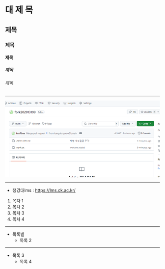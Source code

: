 # 대 제 목
## 제목
### 제목
#### 제목
##### 제목
###### 제목

* * *

![실습캡쳐](./dasd.png)

* * *

- 청강대lms : <https://lms.ck.ac.kr/>

1. 목차 1
2. 목차 2
4. 목차 3
3. 목차 4

***

* 목록별
  * 목록 2

- - -
  
 - 목록 3
   - 목록 4
